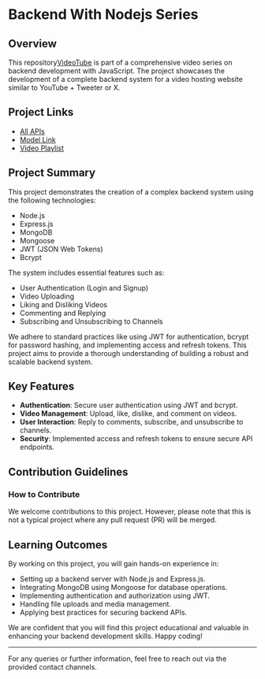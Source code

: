 # Backend With Nodejs Series

## Overview

This repository[VideoTube](https://github.com/saranzafar/Backend-Boy/tree/main/VideoTube) is part of a comprehensive video series on backend development with JavaScript. The project showcases the development of a complete backend system for a video hosting website similar to YouTube + Tweeter or X.

## Project Links

- [All APIs](https://documenter.getpostman.com/view/28434920/2sA3XJn5u8)
- [Model Link](https://app.eraser.io/workspace/YtPqZ1VogxGy1jzIDkzj)
- [Video Playlist](https://www.youtube.com/watch?v=EH3vGeqeIAo&list=PLu71SKxNbfoBGh_8p_NS-ZAh6v7HhYqHW&pp=iAQB)

## Project Summary

This project demonstrates the creation of a complex backend system using the following technologies:

- Node.js
- Express.js
- MongoDB
- Mongoose
- JWT (JSON Web Tokens)
- Bcrypt

The system includes essential features such as:

- User Authentication (Login and Signup)
- Video Uploading
- Liking and Disliking Videos
- Commenting and Replying
- Subscribing and Unsubscribing to Channels

We adhere to standard practices like using JWT for authentication, bcrypt for password hashing, and implementing access and refresh tokens. This project aims to provide a thorough understanding of building a robust and scalable backend system.

## Key Features

- **Authentication**: Secure user authentication using JWT and bcrypt.
- **Video Management**: Upload, like, dislike, and comment on videos.
- **User Interaction**: Reply to comments, subscribe, and unsubscribe to channels.
- **Security**: Implemented access and refresh tokens to ensure secure API endpoints.

## Contribution Guidelines

### How to Contribute

We welcome contributions to this project. However, please note that this is not a typical project where any pull request (PR) will be merged. 

## Learning Outcomes

By working on this project, you will gain hands-on experience in:

- Setting up a backend server with Node.js and Express.js.
- Integrating MongoDB using Mongoose for database operations.
- Implementing authentication and authorization using JWT.
- Handling file uploads and media management.
- Applying best practices for securing backend APIs.

We are confident that you will find this project educational and valuable in enhancing your backend development skills. Happy coding!

---

For any queries or further information, feel free to reach out via the provided contact channels.